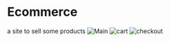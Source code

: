 # Ecommerce
a site to sell some products
![Main](https://user-images.githubusercontent.com/71102533/109201834-486bd100-7770-11eb-8084-fe7c87518e0f.PNG)
![cart](https://user-images.githubusercontent.com/71102533/109201860-51f53900-7770-11eb-933d-2023044c6983.PNG)
![checkout](https://user-images.githubusercontent.com/71102533/109201897-59b4dd80-7770-11eb-96f1-21ce807f3b9d.PNG)
